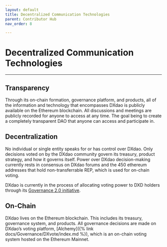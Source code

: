 ```yaml
---
layout: default
title: Decentralized Communication Technologies
parent: Contributor Hub
nav_order: 8

---
```


# Decentralized Communication Technologies

___

## Transparency

Through its on-chain formation, governance platform, and products, all of the information and technology that encompasses DXdao is publicly available on the Ethereum blockchain. All discussions and meetings are publicly recorded for anyone to access at any time. The goal being to create a completely transparent DAO that anyone can access and participate in.

## Decentralization

No individual or single entity speaks for or has control over DXdao. Only decisions voted on by the DXdao community govern its treasury, product strategy, and how it governs itself. Power over DXdao decision-making currently rests in consensus on DXdao forums and the 450 ethereum addresses that hold non-transferrable REP, which is used for on-chain voting.

DXdao is currently in the process of allocating voting power to DXD holders through its <a href="https://dxdao.medium.com/dxdao-agrees-to-governance-upgrade-7cbe7909ddba" target="_blank">Governance 2.0 initiative</a>.

## On-Chain

DXdao lives on the Ethereum blockchain. This includes its treasury, governance system, and products. All governance decisions are made on DXdao’s voting platform, [Alchemy]({% link docs/Governance/DXvote/index.md %}), which is an on-chain voting system hosted on the Ethereum Mainnet.